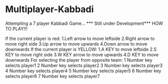 # Multiplayer-Kabbadi
Attempting a 7 player Kabbadi Game... *** Still under Development***
HOW TO PLAY!!!
    
If the current player is red:
 1.Left arrow to move leftside
 2.Right arrow to move right side
 3.Up arrow to move upwards
 4.Down arrow to move downwards
If the current player is YELLOW:
 1.A KEY to move leftside
 2.S KEY to move right side
 3.W KEY arrow to move upwards
 4.D KEY to move downwards
 For selecting the player from opposite team:
  1 Number key selects player1
  2 Number key selects player2
  3 Number key selects player3
  4 Number key selects player4
  5 Number key selects player5
  6 Number key selects player6
  7 Number key selects player7

